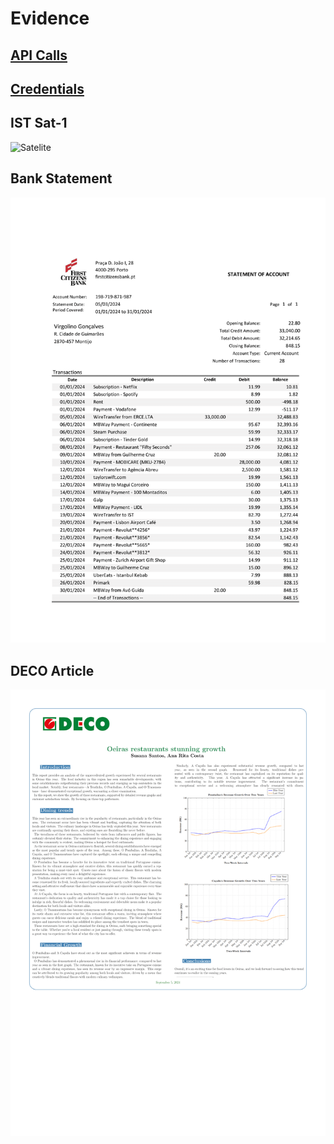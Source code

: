 # Evidence

## [API Calls](./api-calls.json)

## [Credentials](./credentials.txt)

## IST Sat-1

![Satelite](./istsat.png)

## Bank Statement

![Bank Statement](./images/bankstatement/bankstatement-1.png)

## DECO Article

![DECO Article](./images/restaurant/restaurant-1.png)
